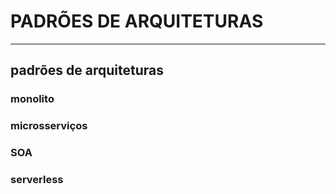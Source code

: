 # PADRÕES DE ARQUITETURAS
---
## padrões de arquiteturas
### monolito
### microsserviços
### SOA
### serverless
<!---
### CQRS e event sourcing
--->